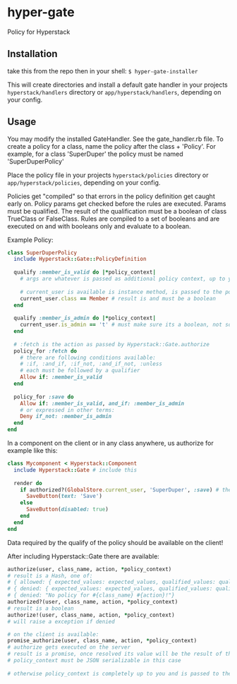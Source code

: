 # hyper-gate
Policy for Hyperstack

## Installation
take this from the repo
then in your shell:
`$ hyper-gate-installer`

This will create directories and install a default gate handler in your projects `hyperstack/handlers` directory or
`app/hyperstack/handlers`, depending on your config.

## Usage
You may modify the installed GateHandler. See the gate_handler.rb file.
To create a policy for a class, name the policy after the class + 'Policy'.
For example, for a class 'SuperDuper' the policy must be named 'SuperDuperPolicy'

Place the policy file in your projects `hyperstack/policies` directory or `app/hyperstack/policies`, depending on your config.

Policies get "compiled" so that errors in the policy definition get caught early on.
Policy params get checked before the rules are executed.
Params must be qualified. The result of the qualification must be a boolean of class TrueClass or FalseClass.
Rules are compiled to a set of booleans and are executed on and with booleans only and evaluate to a boolean.

Example Policy:
```ruby
class SuperDuperPolicy
  include Hyperstack::Gate::PolicyDefinition
  
  qualify :member_is_valid do |*policy_context|
    # args are whatever is passed as additional policy context, up to you
  
    # current_user is available is instance method, is passed to the policy initializer by Hyperstack::Gate.authorize
    current_user.class == Member # result is and must be a boolean
  end
  
  qualify :member_is_admin do |*policy_context|
    current_user.is_admin == 't' # must make sure its a boolean, not some 't' or '1' from the ORM or DB
  end
  
  # :fetch is the action as passed by Hyperstack::Gate.authorize
  policy_for :fetch do
    # there are following conditions available:
    # :if, :and_if, :if_not, :and_if_not, :unless 
    # each must be followed by a qualifier  
    Allow if: :member_is_valid
  end
  
  policy_for :save do
    Allow if: :member_is_valid, and_if: :member_is_admin
    # or expressed in other terms:
    Deny if_not: :member_is_admin 
  end
end
```
In a component on the client or in any class anywhere, us authorize for example like this:
```ruby
class Mycomponent < Hyperstack::Component
  include Hyperstack::Gate # include this
  
  render do
    if authorized?(GlobalStore.current_user, 'SuperDuper', :save) # then use this
      SaveButton(text: 'Save')
    else
      SaveButton(disabled: true)
    end
  end
end
```
Data required by the qualify of the policy should be available on the client!

After including Hyperstack::Gate there are available:
```ruby
authorize(user, class_name, action, *policy_context)
# result is a Hash, one of:
# { allowed: { expected_values: expected_values, qualified_values: qualified_values }}
# { denied: { expected_values: expected_values, qualified_values: qualified_values }}
# { denied: "No policy for #{class_name} #{action}!"}
authorized?(user, class_name, action, *policy_context)
# result is a boolean
authorize!(user, class_name, action, *policy_context)
# will raise a exception if denied

# on the client is available:
promise_authorize(user, class_name, action, *policy_context)
# authorize gets executed on the server
# result is a promise, once resolved its value will be the result of the server side authorize call
# policy_context must be JSON serializable in this case
  
# otherwise policy_context is completely up to you and is passed to the qualifiers 
```
